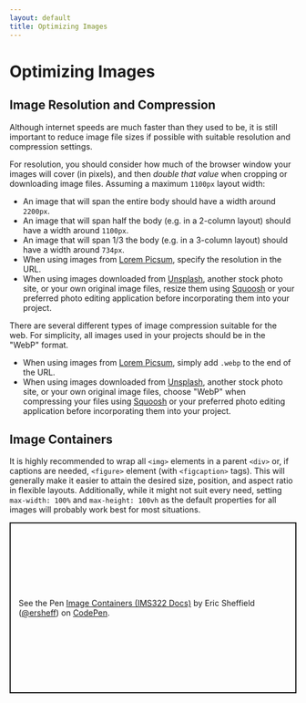 ```yaml
---
layout: default
title: Optimizing Images
---
```

# Optimizing Images
## Image Resolution and Compression
Although internet speeds are much faster than they used to be, it is still important to reduce image file sizes if possible with suitable resolution and compression settings.

For resolution, you should consider how much of the browser window your images will cover (in pixels), and then *double that value* when cropping or downloading image files. Assuming a maximum `1100px` layout width:
- An image that will span the entire body should have a width around `2200px`.
- An image that will span half the body (e.g. in a 2-column layout) should have a width around `1100px`.
- An image that will span 1/3 the body (e.g. in a 3-column layout) should have a width around `734px`.
- When using images from [Lorem Picsum](https://picsum.photos), specify the resolution in the URL.
- When using images downloaded from [Unsplash](https://unsplash.com), another stock photo site, or your own original image files, resize them using [Squoosh](https://squoosh.app) or your preferred photo editing application before incorporating them into your project.

There are several different types of image compression suitable for the web. For simplicity, all images used in your projects should be in the "WebP" format.
- When using images from [Lorem Picsum](https://picsum.photos), simply add `.webp` to the end of the URL.
- When using images downloaded from [Unsplash](https://unsplash.com), another stock photo site, or your own original image files, choose "WebP" when compressing your files using [Squoosh](https://squoosh.app) or your preferred photo editing application before incorporating them into your project.

## Image Containers
It is highly recommended to wrap all `<img>` elements in a parent `<div>` or, if captions are needed, `<figure>` element (with `<figcaption>` tags). This will generally make it easier to attain the desired size, position, and aspect ratio in flexible layouts. Additionally, while it might not suit every need, setting `max-width: 100%` and `max-height: 100vh` as the default properties for all images will probably work best for most situations.
<p class="codepen" data-height="300" data-default-tab="html,result" data-slug-hash="KKEpJzp" data-editable="true" data-user="ersheff" style="height: 300px; box-sizing: border-box; display: flex; align-items: center; justify-content: center; border: 2px solid; margin: 1em 0; padding: 1em;">
  <span>See the Pen <a href="https://codepen.io/ersheff/pen/KKEpJzp">
  Image Containers (IMS322 Docs)</a> by Eric Sheffield (<a href="https://codepen.io/ersheff">@ersheff</a>)
  on <a href="https://codepen.io">CodePen</a>.</span>
</p>
<script async src="https://cpwebassets.codepen.io/assets/embed/ei.js"></script>